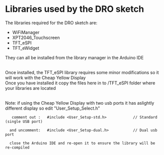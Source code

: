 # Libraries used by the DRO sketch

The libraries required for the DRO sketch are:
 - WiFiManager
 - XPT2046_Touchscreen
 - TFT_eSPI
 - TFT_eWidget

They can all be installed from the library manager in the Arduino IDE <br><br>

Once installed, the TFT_eSPI library requires some minor modifications so it will work with the Cheap Yellow Display<br>
Once you have installed it copy the files here in to /TFT_eSPI folder where your libraries are located <br><br>

Note: if using the Cheap Yellow Display with two usb ports it has aslightly different display so edit "User_Setup_Select.h" 

       comment out :   #include <User_Setup-std.h>            // Standard (single USB port)
  
      and uncomment:   #include <User_Setup-dual.h>           // Dual usb port
  
      close the Arduino IDE and re-open it to ensure the library will be re-compiled
